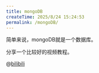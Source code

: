 ```yaml
---
title: mongoDB
createTime: 2025/8/24 15:24:53
permalink: /mongoDB/
---
```



简单来说，mongoDB就是一个数据库。

分享一个比较好的视频教程。

@[bilibili](BV1qyebzyEAj)